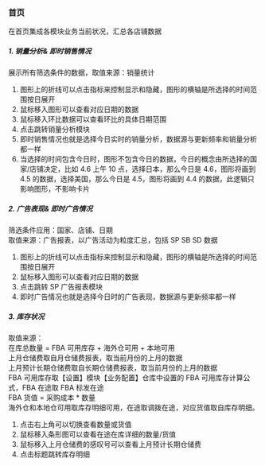 ### 首页

在首页集成各模块业务当前状况，汇总各店铺数据

##### 1. 销量分析& 即时销售情况

展示所有筛选条件的数据，取值来源：销量统计

1.  图形上的折线可以点击指标来控制显示和隐藏，图形的横轴是所选择的时间范围按日展开
2.  鼠标移入图形可以查看对应日期的数据
3.  鼠标移入环比数据可以查看环比的具体日期范围
4.  点击跳转销量分析模块
5.  即时销售情况也就是选择今日实时的销量分析，数据源与更新频率和销量分析都一样
6.  当选择的时间包含今日时，图形不包含今日的数据，今日的概念由所选择的国家/店铺决定，比如 4.6 上午 10 点，选择日本，那么今日是 4.6，图形将画到 4.5 的数据，选择美国，那么今日是 4.5，图形将画到 4.4 的数据，此逻辑只影响图形，不影响卡片

##### 2. 广告表现& 即时广告情况

筛选条件应用：国家、店铺、日期<br>
取值来源：广告报表，以广告活动为粒度汇总，包括 SP SB SD 数据<br>

1. 图形上的折线可以点击指标来控制显示和隐藏，图形的横轴是所选择的时间范围按日展开
2. 鼠标移入图形可以查看对应日期的数据
3. 点击跳转 SP 广告报表模块
4. 即时广告情况也就是选择今日时的广告表现，数据源与更新频率都一样

##### 3. 库存状况

取值来源：<br>
在库总数量 = FBA 可用库存 + 海外仓可用 + 本地可用<br>
上月仓储费取自月仓储费报表，取当前月份的上月的数据<br>
上月预计长期仓储费取自长期仓储费报表，取当前月份的上月的数据<br>
FBA 可用库存取【设置】模块【业务配置】仓库中设置的 FBA 可用库存计算公式，FBA 在途取 FBA 标发在途<br>
FBA 货值 = 采购成本 \* 数量<br>
海外仓和本地仓可用取库存明细可用，在途取调拨在途，对应货值取自库存明细。<br>

1. 点击右上角可以切换查看数量或货值
2. 鼠标移入条形图可以查看在途在库详细的数量/货值
3. 鼠标移入上月仓储费的感叹号可以查看上月预计长期仓储费
4. 点击标题跳转库存明细
